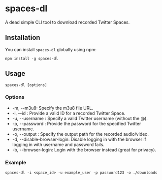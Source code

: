# spaces-dl

A dead simple CLI tool to download recorded Twitter Spaces.

## Installation

You can install `spaces-dl` globally using npm:

```shell
npm install -g spaces-dl
```

## Usage

```shell
spaces-dl [options]
```

### Options

- -m, --m3u8: Specify the m3u8 file URL.
- -i, --id <id>: Provide a valid ID for a recorded Twitter Space.
- -u, --username <username>: Specify a valid Twitter username (without the @).
- -p, --password <password>: Provide the password for the specified Twitter username.
- -o, --output <path>: Specify the output path for the recorded audio/video.
- -d, --disable-browser-login: Disable logging in with the browser if logging in with username and password fails.
- -b, --browser-login: Login with the browser instead (great for privacy).

### Example

```shell
spaces-dl -i <space_id> -u example_user -p password123 -o ./downloads
```
